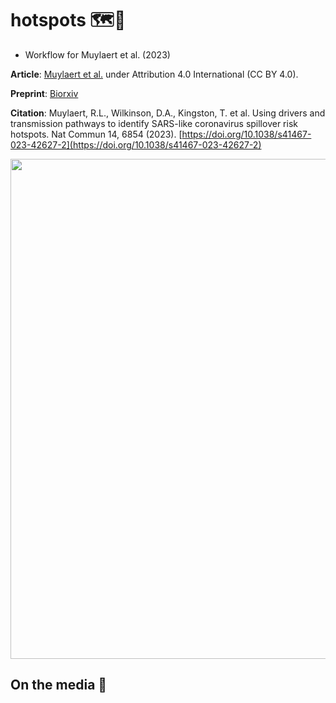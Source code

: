 # hotspots 🗺️:triangular_flag_on_post:

* Workflow for Muylaert et al. (2023)

**Article**: [Muylaert et al.](https://doi.org/10.1038/s41467-023-42627-2) under Attribution 4.0 International (CC BY 4.0).

**Preprint**: [Biorxiv](https://www.biorxiv.org/content/10.1101/2022.12.08.518776v1)

**Citation**: Muylaert, R.L., Wilkinson, D.A., Kingston, T. et al. Using drivers and transmission pathways to identify SARS-like coronavirus spillover risk hotspots. Nat Commun 14, 6854 (2023). [https://doi.org/10.1038/s41467-023-42627-2](https://doi.org/10.1038/s41467-023-42627-2)

<img src="[https://github.com/renatamuy/dynamic/blob/main/anim_intersected.gif](https://github.com/renatamuy/hotspots/blob/main/results/Figure_04/GIF_01.gif)https://github.com/renatamuy/hotspots/blob/main/results/Figure_04/GIF_01.gif" width="800" height="800" />

## On the media :newspaper:

